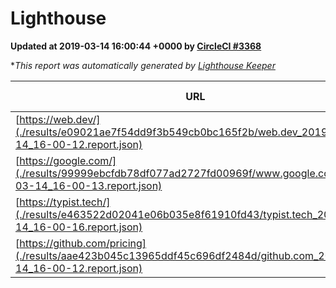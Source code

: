 
# Lighthouse

**Updated at 2019-03-14 16:00:44 +0000 by [CircleCI #3368](https://circleci.com/gh/ItinerisLtd/lighthouse-keeper-example/3368)**

**This report was automatically generated by [Lighthouse Keeper](https://github.com/itinerisltd/lighthouse-keeper)*

| URL | Performance | Accessibility | Best Practices | SEO | PWA | Updated At |
| --- | --- | --- | --- | --- | --- | --- |
| [https://web.dev/](./results/e09021ae7f54dd9f3b549cb0bc165f2b/web.dev_2019-03-14_16-00-12.report.json) | 0.94 | 0.93 | 1 | 0.87 | 1 | 2019-03-14T16:00:12.986Z |
| [https://google.com/](./results/99999ebcfdb78df077ad2727fd00969f/www.google.com_2019-03-14_16-00-13.report.json) | 0.96 | 0.71 | 0.93 | 0.82 | 0.58 | 2019-03-14T16:00:13.134Z |
| [https://typist.tech/](./results/e463522d02041e06b035e8f61910fd43/typist.tech_2019-03-14_16-00-16.report.json) | 1 |  |  |  |  | 2019-03-14T16:00:16.255Z |
| [https://github.com/pricing](./results/aae423b045c13965ddf45c696df2484d/github.com_2019-03-14_16-00-12.report.json) | 0.8 | 0.89 | 0.93 | 0.9 | 0.58 | 2019-03-14T16:00:12.874Z |
